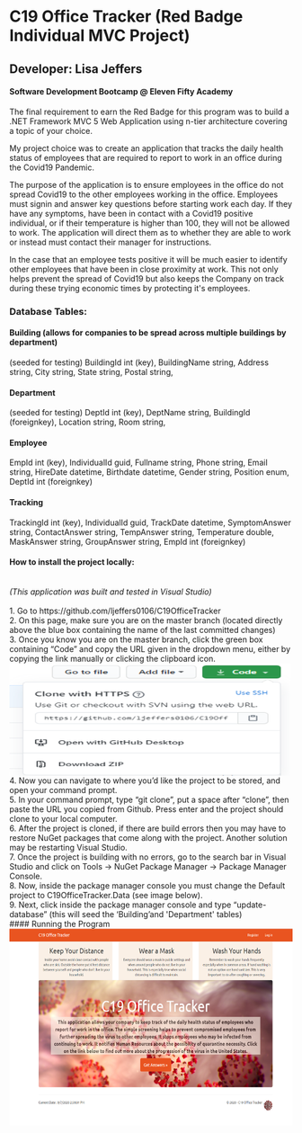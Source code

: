 # C19 Office Tracker (Red Badge Individual MVC Project)
## Developer:  Lisa Jeffers
#### Software Development Bootcamp @ Eleven Fifty Academy

The final requirement to earn the Red Badge for this program was to build a .NET Framework MVC 5 Web Application using n-tier architecture covering a topic of your choice.

My project choice was to create an application that tracks the daily health status of employees that are required to report to work in an office during the Covid19 Pandemic.

The purpose of the application is to ensure employees in the office do not spread Covid19 to the other employees working in the office. Employees must signin and answer key
questions before starting work each day.  If they have any symptoms, have been in contact with a Covid19 positive individual, or if their temperature is higher than 100, 
they will not be allowed to work.  The application will direct them as to whether they are able to work or instead must contact their manager for instructions.

In the case that an employee tests positive it will be much easier to identify other employees that have been in close proximity at work. This not only helps prevent the spread
of Covid19 but also keeps the Company on track during these trying economic times by protecting it's employees.
<br />
### Database Tables:

#### Building (allows for companies to be spread across multiple buildings by department)
(seeded for testing)
BuildingId int (key),
BuildingName string,
Address string,
City string,
State string,
Postal string,

#### Department
(seeded for testing)
DeptId int (key),
DeptName string,
BuildingId (foreignkey),
Location string,
Room string,

#### Employee
EmpId int (key),
IndividualId guid,
Fullname string,
Phone string,
Email string,
HireDate datetime,
Birthdate datetime,
Gender string,
Position enum,
DeptId int (foreignkey)

#### Tracking
TrackingId int (key),
IndividualId guid,
TrackDate datetime,
SymptomAnswer string,
ContactAnswer string,
TempAnswer string,
Temperature double,
MaskAnswer string,
GroupAnswer string,
EmpId int (foreignkey)



#### How to install the project locally:
<br />
<i>(This application was built and tested in Visual Studio)</i>
<br />
<br />
1.	Go to https://github.com/ljeffers0106/C19OfficeTracker
<br />
2.	On this page, make sure you are on the master branch (located directly above the blue box containing the name of the last committed changes)
<br />
3.	Once you know you are on the master branch, click the green box containing “Code” and copy the URL given in the dropdown menu, either by copying the link manually or clicking the clipboard icon. 
<img src="https://github.com/ljeffers0106/C19OfficeTracker/blob/master/GITHUBCODE.PNG" align="left" width="500" height="200"/>
<br />
<br />

<br />
<br />
<br />
<br />
<br />
<br />
<br />
<br />
4.	Now you can navigate to where you’d like the project to be stored, and open your command prompt. 
<br />
5.	In your command prompt, type “git clone”, put a space after “clone”, then paste the URL you copied from Github. Press enter and the project should clone to your local computer.
<br />
6.	After the project is cloned, if there are build errors then you may have to restore NuGet packages that come along with the project. Another solution may be restarting Visual Studio.
<br />
7.	Once the project is building with no errors, go to the search bar in Visual Studio and click on Tools -> NuGet Package Manager -> Package Manager Console.
<br />
8.	Now, inside the package manager console you must change the Default project to C19OfficeTracker.Data (see image below).
<br />
9.	Next, click inside the package manager console and type “update-database” (this will seed the ‘Building’and 'Department' tables)


<br />
#### Running the Program
<img src="https://github.com/ljeffers0106/C19OfficeTracker/blob/master/C19Landing.PNG" align="left" width="700" height="350"/>
